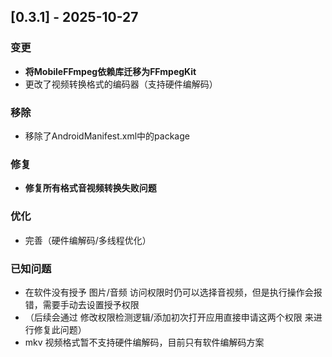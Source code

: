 ## [0.3.1] - 2025-10-27

### 变更
- **将MobileFFmpeg依赖库迁移为FFmpegKit**
- 更改了视频转换格式的编码器（支持硬件编解码）

### 移除
- 移除了AndroidManifest.xml中的package

### 修复
- **修复所有格式音视频转换失败问题**

### 优化
- 完善（硬件编解码/多线程优化）

### 已知问题
- 在软件没有授予 图片/音频 访问权限时仍可以选择音视频，但是执行操作会报错，需要手动去设置授予权限
- （后续会通过 修改权限检测逻辑/添加初次打开应用直接申请这两个权限 来进行修复此问题）
- mkv 视频格式暂不支持硬件编解码，目前只有软件编解码方案